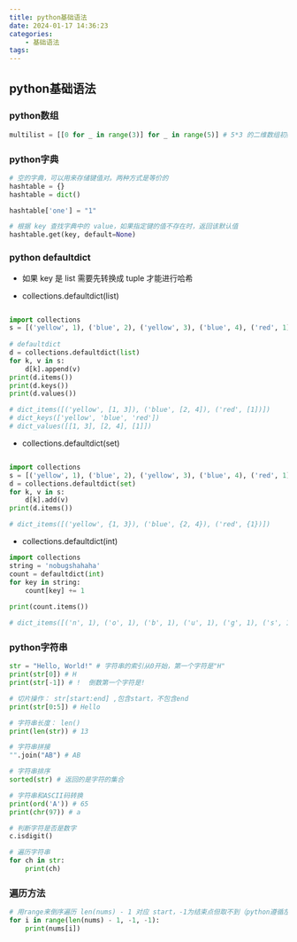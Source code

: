 ```yaml
---
title: python基础语法
date: 2024-01-17 14:36:23
categories:
    - 基础语法
tags:
---
```


## python基础语法

### python数组
``` python
multilist = [[0 for _ in range(3)] for _ in range(5)] # 5*3 的二维数组初始化为0

```

### python字典
```python
# 空的字典，可以用来存储键值对。两种方式是等价的
hashtable = {} 
hashtable = dict()

hashtable['one'] = "1"

# 根据 key 查找字典中的 value，如果指定键的值不存在时，返回该默认值
hashtable.get(key, default=None) 

```

### python defaultdict

- 如果 key 是 list 需要先转换成 tuple 才能进行哈希

- collections.defaultdict(list)
``` python

import collections
s = [('yellow', 1), ('blue', 2), ('yellow', 3), ('blue', 4), ('red', 1)] # tuple-list
 
# defaultdict
d = collections.defaultdict(list)
for k, v in s:
    d[k].append(v)
print(d.items())
print(d.keys())
print(d.values())

# dict_items([('yellow', [1, 3]), ('blue', [2, 4]), ('red', [1])])
# dict_keys(['yellow', 'blue', 'red'])
# dict_values([[1, 3], [2, 4], [1]])

```

- collections.defaultdict(set)
``` python

import collections
s = [('yellow', 1), ('blue', 2), ('yellow', 3), ('blue', 4), ('red', 1)]
d = collections.defaultdict(set)
for k, v in s:
    d[k].add(v)
print(d.items())

# dict_items([('yellow', {1, 3}), ('blue', {2, 4}), ('red', {1})])

```

- collections.defaultdict(int)
``` python
import collections
string = 'nobugshahaha'
count = defaultdict(int)
for key in string:
	count[key] += 1
 
print(count.items())

# dict_items([('n', 1), ('o', 1), ('b', 1), ('u', 1), ('g', 1), ('s', 1), ('h', 3), ('a', 3)])

```



### python字符串
```python
str = "Hello, World!" # 字符串的索引从0开始，第一个字符是"H"
print(str[0]) # H
print(str[-1]) # !  倒数第一个字符是! 

# 切片操作： str[start:end] ,包含start，不包含end
print(str[0:5]) # Hello

# 字符串长度： len()
print(len(str)) # 13

# 字符串拼接
"".join("AB") # AB 

# 字符串排序
sorted(str) # 返回的是字符的集合

# 字符串和ASCII码转换
print(ord('A')) # 65
print(chr(97)) # a

# 判断字符是否是数字
c.isdigit()

# 遍历字符串
for ch in str:
    print(ch)
```

### 遍历方法
``` python
# 用range来倒序遍历 len(nums) - 1 对应 start，-1为结束点但取不到（python遵循左闭右开），-1是步长，即每次迭代时减1。
for i in range(len(nums) - 1, -1, -1):
    print(nums[i])
``` 

